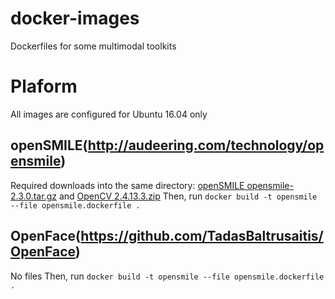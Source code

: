 # docker-images
Dockerfiles for some multimodal toolkits

# Plaform
All images are configured for Ubuntu 16.04 only

openSMILE(http://audeering.com/technology/opensmile)
---------
Required downloads into the same directory: [openSMILE opensmile-2.3.0.tar.gz](http://audeering.com/download/1318/opensmile-2.3.0.tar.gz) and [OpenCV 2.4.13.3.zip](https://github.com/opencv/opencv/archive/2.4.13.3.zip)
Then, run `docker build -t opensmile --file opensmile.dockerfile .`

OpenFace(https://github.com/TadasBaltrusaitis/OpenFace)
---------
No files
Then, run `docker build -t opensmile --file opensmile.dockerfile .`